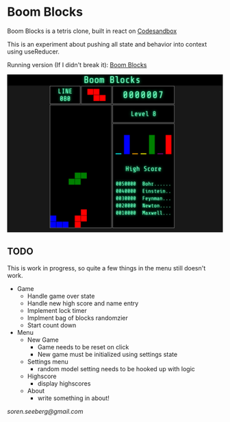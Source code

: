 # Boom Blocks

Boom Blocks is a tetris clone, built in react on [Codesandbox](http://codesandbox.io)

This is an experiment about pushing all state and behavior into context using useReducer.

Running version (If I didn't break it): [Boom Blocks](https://9c18f.csb.app/)

![Boom Blocks](/public/boom_blocks.PNG)

## TODO

This is work in progress, so quite a few things in the menu still doesn't work.

- Game
  - Handle game over state
  - Handle new high score and name entry
  - Implement lock timer
  - Implment bag of blocks randomzier
  - Start count down
- Menu
  - New Game
    - Game needs to be reset on click
    - New game must be initialized using settings state
  - Settings menu
    - random model setting needs to be hooked up with logic
  - Highscore
    - display highscores
  - About
    - write something in about!

_soren.seeberg@gmail.com_
